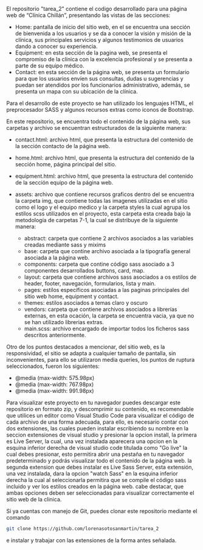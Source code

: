 El repositorio "tarea_2" contiene el codigo desarrollado para una página web de “Clínica Chillán”, presentando las vistas de las secciones:

- Home: pantalla de inicio del sitio web, en el se encuentra una sección de bienvenida a los usuarios y se da a conocer la visión y misión de la clínica, sus principales servicios y algunos testimonios de usuarios dando a conocer su experiencia.
- Equipment: en esta sección de la pagina web, se presenta el compromiso de la clínica con la excelencia profesional y se presenta a parte de su equipo médico.
- Contact: en esta sección de la página web, se presenta un formulario para que los usuarios envíen sus consultas, dudas u sugerencias y puedan ser atendidos por los funcionarios administrativo, además, se presenta un mapa con su ubicación de la clínica.

Para el desarrollo de este proyecto se han utilizado los lenguajes HTML, el preprocesador SASS y algunos recursos extras como iconos de Bootstrap.

En este repositorio, se encuentra todo el contenido de la página web, sus carpetas y archivo se encuentran estructurados de la siguiente manera:
- contact.html: archivo html, que presenta la estructura del contenido de la sección contacto de la página web. 
- home.html: archivo html, que presenta la estructura del contenido de la sección home, página principal del sitio. 
- equipment.html: archivo html, que presenta la estructura del contenido de la sección equipo de la página web. 
- assets: archivo que contiene recursos graficos dentro del se encuentra la carpeta img, que contiene todas las imagenes utilizadas en el sitio como el logo y el equipo medico y la carpeta styles la cual agrupa los estilos scss utilizados en el proyecto, esta carpeta esta creada bajo la metodología de carpetas 7-1, la cual se distribuye de la siguiente manera:
  
  - abstract: carpeta que contiene 2 archivos asociados a las variables creadas mediante sass y mixims
  - base: carpeta que contine archivo asociada a la tipografía general asociada a la página web.
  - components: carpeta que contine código sass asociado a 3 componentes desarrollados buttons, card, map.
  - layout: carpeta que contiene archivos sass asociados a os estilos de header, footer, navegación, formularios, lista y main.
  - pages: estilos específicos asociadas a las paginas principales del sitio web home, equipment y contact.
  - themes: estilos asociados a temas claro y oscuro
  - vendors: carpeta que contiene archivos asociados a librerías externas, en esta ocación, la carpeta se encuentra vacia, ya que no se han utilizado librerias extras.
  - main.scss: archivo encargado de importar todos los ficheros sass descritos anteriormente.


Otro de los puntos destacados a mencionar, del sitio web, es la responsividad, el sitio se adapta a cualquier tamaño de pantalla, sin inconvenientes, para ello se utilizaron media queries, los puntos de ruptura seleccionados, fueron los siguientes: 
- @media (max-width: 575.98px) 
- @media (max-width: 767.98px) 
- @media (max-width: 991.98px) 

Para visualizar este proyecto en tu navegador puedes descargar este repositorio en formato zip, y descomprimir su contenido, es recomendable que utilices un editor como Visual Studio Code para visualizar el código de cada archivo de una forma adecuada, para ello, es necesario contar con dos extensiones, las cuales pueden instalar escribiendo su nombre en la seccion extensiones de visual studio y presionar la opcion install, la primera es Live Server, la cual, una vez instalada aparecera una opcion en la esquina inferior derecha  de visual studio code titulada como "Go live" la cual debes presionar, esto permitira abrir una pestaña en tu navegador predeterminado y podrás visualizar todo el contenido de la página web. la segunda extension que debes instalar es Live Sass Server, esta extensión, una vez instalada, dara la opcion "watch Sass" en la esquina inferior derecha la cual al seleccionarla permitira que se compile el código sass incluido y ver los estilos creados en la página web. cabe destacar, que ambas opciones deben ser seleccionadas para visualizar correctamente el sitio web de la clinica.

Si ya cuentas con manejo de Git, puedes clonar este repositorio mediante el comando 
```bash
git clone https://github.com/lorenasotosanmartin/tarea_2
```
e instalar y trabajar con las extensiones de la forma antes señalada.
